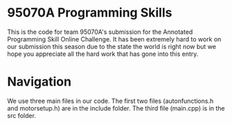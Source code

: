# 95070A Programming Skills
This is the code for team 95070A's submission for the Annotated Programming Skill Online Challenge. It has been extremely hard to work on our submission this season due to the state the world is right now but we hope you appreciate all the hard work that has gone into this entry.
# Navigation
We use three main files in our code. The first two files (autonfunctions.h and motorsetup.h) are in the include folder. The third file (main.cpp) is in the src folder.

